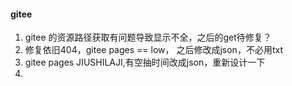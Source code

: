 #### gitee
1. gitee 的资源路径获取有问题导致显示不全，之后的get待修复？
2. 修复依旧404，gitee pages == low， 之后修改成json，不必用txt
3. gitee pages JIUSHILAJI,有空抽时间改成json，重新设计一下
4. 